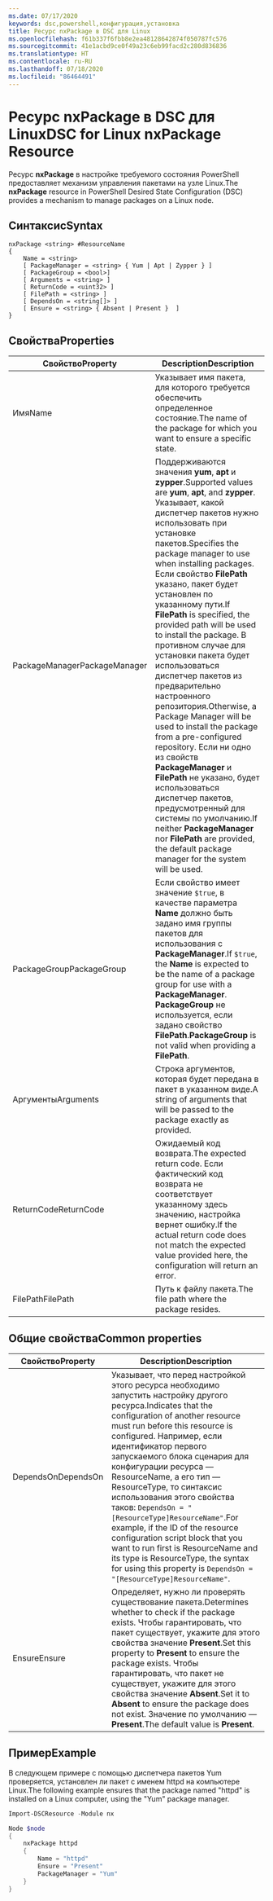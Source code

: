 ```yaml
---
ms.date: 07/17/2020
keywords: dsc,powershell,конфигурация,установка
title: Ресурс nxPackage в DSC для Linux
ms.openlocfilehash: f61b337f6fbb8e2ea48128642874f050787fc576
ms.sourcegitcommit: 41e1acbd9ce0f49a23c6eb99facd2c280d836836
ms.translationtype: HT
ms.contentlocale: ru-RU
ms.lasthandoff: 07/18/2020
ms.locfileid: "86464491"
---
```

# <a name="dsc-for-linux-nxpackage-resource"></a><span data-ttu-id="a307c-103">Ресурс nxPackage в DSC для Linux</span><span class="sxs-lookup"><span data-stu-id="a307c-103">DSC for Linux nxPackage Resource</span></span>

<span data-ttu-id="a307c-104">Ресурс **nxPackage** в настройке требуемого состояния PowerShell предоставляет механизм управления пакетами на узле Linux.</span><span class="sxs-lookup"><span data-stu-id="a307c-104">The **nxPackage** resource in PowerShell Desired State Configuration (DSC) provides a mechanism to manage packages on a Linux node.</span></span>

## <a name="syntax"></a><span data-ttu-id="a307c-105">Синтаксис</span><span class="sxs-lookup"><span data-stu-id="a307c-105">Syntax</span></span>

```Syntax
nxPackage <string> #ResourceName
{
    Name = <string>
    [ PackageManager = <string> { Yum | Apt | Zypper } ]
    [ PackageGroup = <bool>]
    [ Arguments = <string> ]
    [ ReturnCode = <uint32> ]
    [ FilePath = <string> ]
    [ DependsOn = <string[]> ]
    [ Ensure = <string> { Absent | Present }  ]
}
```

## <a name="properties"></a><span data-ttu-id="a307c-106">Свойства</span><span class="sxs-lookup"><span data-stu-id="a307c-106">Properties</span></span>

|<span data-ttu-id="a307c-107">Свойство</span><span class="sxs-lookup"><span data-stu-id="a307c-107">Property</span></span> |<span data-ttu-id="a307c-108">Description</span><span class="sxs-lookup"><span data-stu-id="a307c-108">Description</span></span> |
|---|---|
|<span data-ttu-id="a307c-109">Имя</span><span class="sxs-lookup"><span data-stu-id="a307c-109">Name</span></span> |<span data-ttu-id="a307c-110">Указывает имя пакета, для которого требуется обеспечить определенное состояние.</span><span class="sxs-lookup"><span data-stu-id="a307c-110">The name of the package for which you want to ensure a specific state.</span></span> |
|<span data-ttu-id="a307c-111">PackageManager</span><span class="sxs-lookup"><span data-stu-id="a307c-111">PackageManager</span></span> |<span data-ttu-id="a307c-112">Поддерживаются значения **yum**, **apt** и **zypper**.</span><span class="sxs-lookup"><span data-stu-id="a307c-112">Supported values are **yum**, **apt**, and **zypper**.</span></span> <span data-ttu-id="a307c-113">Указывает, какой диспетчер пакетов нужно использовать при установке пакетов.</span><span class="sxs-lookup"><span data-stu-id="a307c-113">Specifies the package manager to use when installing packages.</span></span> <span data-ttu-id="a307c-114">Если свойство **FilePath** указано, пакет будет установлен по указанному пути.</span><span class="sxs-lookup"><span data-stu-id="a307c-114">If **FilePath** is specified, the provided path will be used to install the package.</span></span> <span data-ttu-id="a307c-115">В противном случае для установки пакета будет использоваться диспетчер пакетов из предварительно настроенного репозитория.</span><span class="sxs-lookup"><span data-stu-id="a307c-115">Otherwise, a Package Manager will be used to install the package from a pre-configured repository.</span></span> <span data-ttu-id="a307c-116">Если ни одно из свойств **PackageManager** и **FilePath** не указано, будет использоваться диспетчер пакетов, предусмотренный для системы по умолчанию.</span><span class="sxs-lookup"><span data-stu-id="a307c-116">If neither **PackageManager** nor **FilePath** are provided, the default package manager for the system will be used.</span></span> |
|<span data-ttu-id="a307c-117">PackageGroup</span><span class="sxs-lookup"><span data-stu-id="a307c-117">PackageGroup</span></span> |<span data-ttu-id="a307c-118">Если свойство имеет значение `$true`, в качестве параметра **Name** должно быть задано имя группы пакетов для использования с **PackageManager**.</span><span class="sxs-lookup"><span data-stu-id="a307c-118">If `$true`, the **Name** is expected to be the name of a package group for use with a **PackageManager**.</span></span> <span data-ttu-id="a307c-119">**PackageGroup** не используется, если задано свойство **FilePath**.</span><span class="sxs-lookup"><span data-stu-id="a307c-119">**PackageGroup** is not valid when providing a **FilePath**.</span></span> |
|<span data-ttu-id="a307c-120">Аргументы</span><span class="sxs-lookup"><span data-stu-id="a307c-120">Arguments</span></span> |<span data-ttu-id="a307c-121">Строка аргументов, которая будет передана в пакет в указанном виде.</span><span class="sxs-lookup"><span data-stu-id="a307c-121">A string of arguments that will be passed to the package exactly as provided.</span></span> |
|<span data-ttu-id="a307c-122">ReturnCode</span><span class="sxs-lookup"><span data-stu-id="a307c-122">ReturnCode</span></span> |<span data-ttu-id="a307c-123">Ожидаемый код возврата.</span><span class="sxs-lookup"><span data-stu-id="a307c-123">The expected return code.</span></span> <span data-ttu-id="a307c-124">Если фактический код возврата не соответствует указанному здесь значению, настройка вернет ошибку.</span><span class="sxs-lookup"><span data-stu-id="a307c-124">If the actual return code does not match the expected value provided here, the configuration will return an error.</span></span> |
|<span data-ttu-id="a307c-125">FilePath</span><span class="sxs-lookup"><span data-stu-id="a307c-125">FilePath</span></span> |<span data-ttu-id="a307c-126">Путь к файлу пакета.</span><span class="sxs-lookup"><span data-stu-id="a307c-126">The file path where the package resides.</span></span> |

## <a name="common-properties"></a><span data-ttu-id="a307c-127">Общие свойства</span><span class="sxs-lookup"><span data-stu-id="a307c-127">Common properties</span></span>

|<span data-ttu-id="a307c-128">Свойство</span><span class="sxs-lookup"><span data-stu-id="a307c-128">Property</span></span> |<span data-ttu-id="a307c-129">Description</span><span class="sxs-lookup"><span data-stu-id="a307c-129">Description</span></span> |
|---|---|
|<span data-ttu-id="a307c-130">DependsOn</span><span class="sxs-lookup"><span data-stu-id="a307c-130">DependsOn</span></span> |<span data-ttu-id="a307c-131">Указывает, что перед настройкой этого ресурса необходимо запустить настройку другого ресурса.</span><span class="sxs-lookup"><span data-stu-id="a307c-131">Indicates that the configuration of another resource must run before this resource is configured.</span></span> <span data-ttu-id="a307c-132">Например, если идентификатор первого запускаемого блока сценария для конфигурации ресурса — ResourceName, а его тип — ResourceType, то синтаксис использования этого свойства таков: `DependsOn = "[ResourceType]ResourceName"`.</span><span class="sxs-lookup"><span data-stu-id="a307c-132">For example, if the ID of the resource configuration script block that you want to run first is ResourceName and its type is ResourceType, the syntax for using this property is `DependsOn = "[ResourceType]ResourceName"`.</span></span> |
|<span data-ttu-id="a307c-133">Ensure</span><span class="sxs-lookup"><span data-stu-id="a307c-133">Ensure</span></span> |<span data-ttu-id="a307c-134">Определяет, нужно ли проверять существование пакета.</span><span class="sxs-lookup"><span data-stu-id="a307c-134">Determines whether to check if the package exists.</span></span> <span data-ttu-id="a307c-135">Чтобы гарантировать, что пакет существует, укажите для этого свойства значение **Present**.</span><span class="sxs-lookup"><span data-stu-id="a307c-135">Set this property to **Present** to ensure the package exists.</span></span> <span data-ttu-id="a307c-136">Чтобы гарантировать, что пакет не существует, укажите для этого свойства значение **Absent**.</span><span class="sxs-lookup"><span data-stu-id="a307c-136">Set it to **Absent** to ensure the package does not exist.</span></span> <span data-ttu-id="a307c-137">Значение по умолчанию — **Present**.</span><span class="sxs-lookup"><span data-stu-id="a307c-137">The default value is **Present**.</span></span> |

## <a name="example"></a><span data-ttu-id="a307c-138">Пример</span><span class="sxs-lookup"><span data-stu-id="a307c-138">Example</span></span>

<span data-ttu-id="a307c-139">В следующем примере с помощью диспетчера пакетов Yum проверяется, установлен ли пакет с именем httpd на компьютере Linux.</span><span class="sxs-lookup"><span data-stu-id="a307c-139">The following example ensures that the package named "httpd" is installed on a Linux computer, using the "Yum" package manager.</span></span>

```powershell
Import-DSCResource -Module nx

Node $node
{
    nxPackage httpd
    {
        Name = "httpd"
        Ensure = "Present"
        PackageManager = "Yum"
    }
}
```
